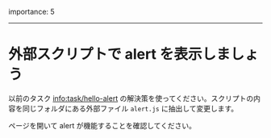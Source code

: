 importance: 5

---

# 外部スクリプトで alert を表示しましょう

以前のタスク <info:task/hello-alert> の解決策を使ってください。スクリプトの内容を同じフォルダにある外部ファイル `alert.js` に抽出して変更します。

ページを開いて alert が機能することを確認してください。
